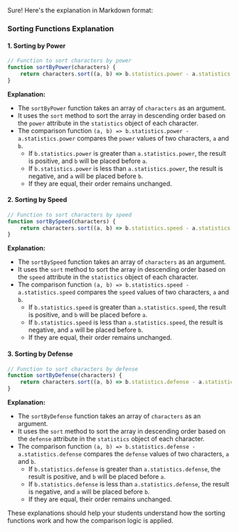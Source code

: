 Sure! Here's the explanation in Markdown format:

### Sorting Functions Explanation

#### 1. Sorting by Power

```javascript
// Function to sort characters by power
function sortByPower(characters) {
    return characters.sort((a, b) => b.statistics.power - a.statistics.power);
}
```

**Explanation:**
- The `sortByPower` function takes an array of `characters` as an argument.
- It uses the `sort` method to sort the array in descending order based on the `power` attribute in the `statistics` object of each character.
- The comparison function `(a, b) => b.statistics.power - a.statistics.power` compares the `power` values of two characters, `a` and `b`.
  - If `b.statistics.power` is greater than `a.statistics.power`, the result is positive, and `b` will be placed before `a`.
  - If `b.statistics.power` is less than `a.statistics.power`, the result is negative, and `a` will be placed before `b`.
  - If they are equal, their order remains unchanged.

#### 2. Sorting by Speed

```javascript
// Function to sort characters by speed
function sortBySpeed(characters) {
    return characters.sort((a, b) => b.statistics.speed - a.statistics.speed);
}
```

**Explanation:**
- The `sortBySpeed` function takes an array of `characters` as an argument.
- It uses the `sort` method to sort the array in descending order based on the `speed` attribute in the `statistics` object of each character.
- The comparison function `(a, b) => b.statistics.speed - a.statistics.speed` compares the `speed` values of two characters, `a` and `b`.
  - If `b.statistics.speed` is greater than `a.statistics.speed`, the result is positive, and `b` will be placed before `a`.
  - If `b.statistics.speed` is less than `a.statistics.speed`, the result is negative, and `a` will be placed before `b`.
  - If they are equal, their order remains unchanged.

#### 3. Sorting by Defense

```javascript
// Function to sort characters by defense
function sortByDefense(characters) {
    return characters.sort((a, b) => b.statistics.defense - a.statistics.defense);
}
```

**Explanation:**
- The `sortByDefense` function takes an array of `characters` as an argument.
- It uses the `sort` method to sort the array in descending order based on the `defense` attribute in the `statistics` object of each character.
- The comparison function `(a, b) => b.statistics.defense - a.statistics.defense` compares the `defense` values of two characters, `a` and `b`.
  - If `b.statistics.defense` is greater than `a.statistics.defense`, the result is positive, and `b` will be placed before `a`.
  - If `b.statistics.defense` is less than `a.statistics.defense`, the result is negative, and `a` will be placed before `b`.
  - If they are equal, their order remains unchanged.

These explanations should help your students understand how the sorting functions work and how the comparison logic is applied. 
